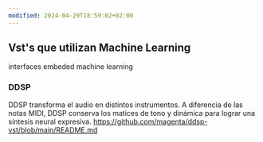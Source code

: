 ```yaml
---
modified: 2024-04-29T18:59:02+02:00
---
```


## Vst's que utilizan Machine Learning



interfaces
embeded
machine learning

### DDSP
DDSP transforma el audio en distintos instrumentos. A diferencia de las notas MIDI, DDSP conserva los matices de tono y dinámica para lograr una síntesis neural expresiva.
https://github.com/magenta/ddsp-vst/blob/main/README.md

